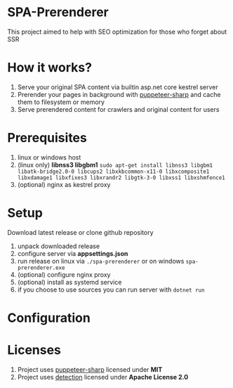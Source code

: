 # SPA-Prerenderer
This project aimed to help with SEO optimization for those who forget about SSR


# How it works?
1) Serve your original SPA content via builtin asp.net core kestrel server
2) Prerender your pages in background with [puppeteer-sharp](https://github.com/hardkoded/puppeteer-sharp) and cache them to filesystem or memory
3) Serve prerendered content for crawlers and original content for users

# Prerequisites
1) linux or windows host
2) (linux only) **libnss3 libgbm1**
```sudo apt-get install libnss3 libgbm1 libatk-bridge2.0-0 libcups2 libxkbcommon-x11-0 libxcomposite1 libxdamage1 libxfixes3 libxrandr2 libgtk-3-0 libxss1 libxshmfence1```
3) (optional) nginx as kestrel proxy


# Setup

Download latest release or clone github repository
1) unpack downloaded release
2) configure server via **appsettings.json**
3) run release on linux via
```./spa-prerenderer```
or on windows
```spa-prerenderer.exe```
4) (optional) configure nginx proxy
5) (optional) install as systemd service
6) if you choose to use sources you can run server with 
```dotnet run```


# Configuration


# Licenses
1) Project uses [puppeteer-sharp](https://github.com/hardkoded/puppeteer-sharp) licensed under **MIT**
1) Project uses [detection](https://github.com/wangkanai/Detection) licensed under **Apache License 2.0**